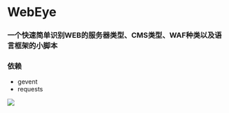 # WebEye

### 一个快速简单识别WEB的服务器类型、CMS类型、WAF种类以及语言框架的小脚本

### 依赖

- gevent
- requests

![](http://ocnf2x3pk.bkt.clouddn.com/WEBEye.png)
